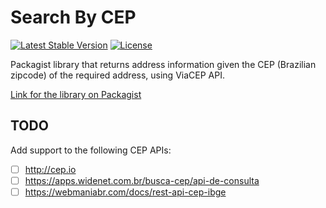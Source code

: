 # Search By CEP
[![Latest Stable Version](https://poser.pugx.org/gustavoalvesdev/search-by-cep/v)](https://packagist.org/packages/gustavoalvesdev/search-by-cep)
[![License](https://poser.pugx.org/gustavoalvesdev/search-by-cep/license)](https://packagist.org/packages/gustavoalvesdev/search-by-cep)

Packagist library that returns address information given the CEP (Brazilian zipcode) of the required address, using ViaCEP API.

[Link for the library on Packagist](https://packagist.org/packages/gustavoalvesdev/search-by-cep)

## TODO
Add support to the following CEP APIs:
  - [ ] http://cep.io
  - [ ] https://apps.widenet.com.br/busca-cep/api-de-consulta
  - [ ] https://webmaniabr.com/docs/rest-api-cep-ibge
